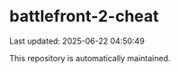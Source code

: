 # battlefront-2-cheat

Last updated: 2025-06-22 04:50:49

This repository is automatically maintained.
